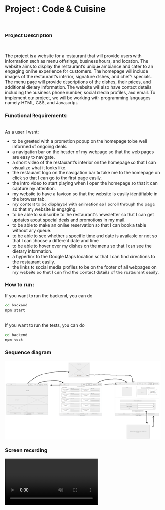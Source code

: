 <H1> Project : Code & Cuisine </H1> <BR>
<H3> Project Description </H3><BR>
<P>The project is a website for a restaurant that will provide users with information such as menu offerings, business hours, and location. The website aims to display the restaurant’s unique ambiance and cater to an engaging online experience for customers. The homepage will include images of the restaurant’s interior, signature dishes, and chef’s specials. The menu page will provide descriptions of the dishes, their prices, and additional dietary information. The website will also have contact details including the business phone number, social media profiles, and email. To implement our project, we will be working with programming languages namely HTML, CSS, and Javascript. </P>
<H3>Functional Requirements:</H3><br>
 As a user I want: <br>
<ul>
<li>  to be greeted with a promotion popup on the homepage to be well informed of ongoing deals. </li>
<li>  a navigation bar on the header of my webpage so that the web pages are easy to navigate. </li>
<li>  a short video of the restaurant’s interior on the homepage so that I can visualize what it looks like. </li>
<li>  the restaurant logo on the navigation bar to take me to the homepage on click so that I can go to the first page easily. </li>
<li>  the intro video to start playing when I open the homepage so that it can capture my attention. </li>
<li>  my website to have a favicon so that the website is easily identifiable in the browser tab.</li>
<li>  my content to be displayed with animation as I scroll through the page so that my website is engaging.</li>
<li>  to be able to subscribe to the restaurant's newsletter so that I can get updates about special deals and promotions in my mail.</li>
<li>  to be able to make an online reservation so that I can book a table without any queue. </li>
<li>  to be able to see whether a specific time and date is available or not so that I can choose a different date and time</li>
<li>  to be able to hover over my dishes on the menu so that I can see the dietary information. </li>
<li>  a hyperlink to the Google Maps location so that I can find directions to the restaurant easily.</li>
<li>  the links to social media profiles to be on the footer of all webpages on my website so that I can find the contact details of the restaurant easily.</li>
</ul>

<H3> How to run : </H3>
If you want to run the backend, you can do

```sh
cd backend
npm start
```
<br>
If you want to run the tests, you can do
 
```sh
cd backend
npm test
```
<H3> Sequence diagram </H3>
<img src = "frontend\media\Seqeuence_diagram.png">
<H3> Screen recording </H3>
<video autoplay muted loop>
    <source src="frontend\media\screen_recording.mp4" type="video/mp4">
 </video>